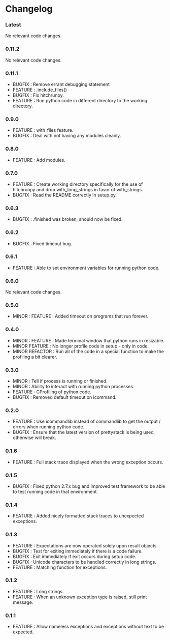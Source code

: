 # Changelog


### Latest


No relevant code changes.

### 0.11.2


No relevant code changes.

### 0.11.1

* BUGFIX : Remove errant debugging statement
* FEATURE : .include_files()
* BUGFIX : Fix hitchrunpy.
* FEATURE : Run python code in different directory to the working directory.


### 0.9.0

* FEATURE : with_files feature.
* BUGFIX : Deal with not having any modules cleanly.


### 0.8.0

* FEATURE : Add modules.


### 0.7.0

* FEATURE : Create working directory specifically for the use of hitchrunpy and drop with_long_strings in favor of with_strings.
* BUGFIX : Read the README correctly in setup.py.


### 0.6.3

* BUGFIX : .finished was broken, should now be fixed.


### 0.6.2

* BUGFIX : Fixed timeout bug.


### 0.6.1

* FEATURE : Able to set environment variables for running python code.


### 0.6.0


No relevant code changes.

### 0.5.0

* MINOR : FEATURE : Added timeout on programs that run forever.


### 0.4.0

* MINOR : FEATURE : Made terminal window that python runs in resizable.
* MINOR FEATURE : No longer profile code in setup - only in code.
* MINOR REFACTOR : Run all of the code in a special function to make the profiling a bit clearer.


### 0.3.0

* MINOR : Tell if process is running or finished.
* MINOR : Ability to interact with running python processes.
* FEATURE : CProfiling of python code.
* BUGFIX : Removed default timeout on icommand.


### 0.2.0

* FEATURE : Use icommandlib instead of commandlib to get the output / errors when running python code.
* BUGFIX : Ensure that the latest version of prettystack is being used, otherwise will break.


### 0.1.6

* FEATURE : Full stack trace displayed when the wrong exception occurs.


### 0.1.5

* BUGFIX : Fixed python 2.7.x bug and improved test framework to be able to test running code in that environment.


### 0.1.4

* FEATURE : Added nicely formatted stack traces to unexpected exceptions.


### 0.1.3

* FEATURE : Expectations are now operated solely upon result objects.
* BUGFIX : Test for exiting immediately if there is a code failure.
* BUGFIX : Exit immediately if exit occurs during setup code.
* BUGFIX : Unicode characters to be handled correctly in long strings.
* FEATURE : Matching function for exceptions.


### 0.1.2

* FEATURE : Long strings.
* FEATURE : When an unknown exception type is raised, still print message.


### 0.1.1

* FEATURE : Allow nameless exceptions and exceptions without text to be expected.


